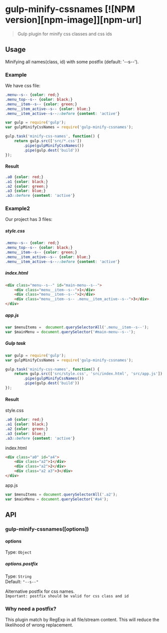 # gulp-minify-cssnames [![NPM version][npm-image]][npm-url]
> Gulp plugin for minify css classes and css ids

## Usage
Minifying all names(class, id) with some postfix (default: '--s--').

### Example
We have css file:

```css
.menu--s-- {color: red;}
.menu_top--s-- {color: black;}
.menu__item--s-- {color: green;}
.menu__item_active--s-- {color: blue;}
.menu__item_active--s--::before {content: 'active'}
```

```javascript
var gulp = require('gulp');
var gulpMinifyCssNames = require('gulp-minify-cssnames');

gulp.task('minify-css-names', function() {
    return gulp.src(['src/*.css'])
        .pipe(gulpMinifyCssNames())
        .pipe(gulp.dest('build'))
});
```

#### Result
```css
.a0 {color: red;}
.a1 {color: black;}
.a2 {color: green;}
.a3 {color: blue;}
.a3::before {content: 'active'}
```

### Example2
Our project has 3 files:

##### style.css
```css
.menu--s-- {color: red;}
.menu_top--s-- {color: black;}
.menu__item--s-- {color: green;}
.menu__item_active--s-- {color: blue;}
.menu__item_active--s--::before {content: 'active'}
```

##### index.html
```html
<div class="menu--s--" id="main-menu--s--">
    <div class="menu__item--s--">1</div>
    <div class="menu__item--s--">2</div>
    <div class="menu__item--s-- .menu__item_active--s--">3</div>
</div>
```
##### app.js
```javascript
var $menuItems =  document.querySelectorAll('.menu__item--s--');
var $mainMenu = document.querySelector('#main-menu--s--');
```

##### Gulp task
```javascript
var gulp = require('gulp');
var gulpMinifyCssNames = require('gulp-minify-cssnames');

gulp.task('minify-css-names', function() {
    return gulp.src(['src/style.css', 'src/index.html', 'src/app.js'])
        .pipe(gulpMinifyCssNames())
        .pipe(gulp.dest('build'))
});
```

#### Result
style.css
```css
.a0 {color: red;}
.a1 {color: black;}
.a2 {color: green;}
.a3 {color: blue;}
.a3::before {content: 'active'}
```
index.html
```html
<div class="a0" id="a4">
    <div class="a2">1</div>
    <div class="a2">2</div>
    <div class="a2 a3">3</div>
</div>
```
app.js
```javascript
var $menuItems = document.querySelectorAll('.a2');
var $mainMenu = document.querySelector('#a4');
```

## API
### gulp-minify-cssnames([options])

#### options
Type: `Object`

##### options.postfix
Type: `String`  
Default: `"--s--"`  

Alternative postfix for css names.  
`Important: postfix should be valid for css class and id`

### Why need a postfix?
This plugin match by RegExp in all file/stream content. This will reduce the likelihood of wrong replacement.
